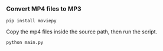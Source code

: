 ### Convert MP4 files to MP3

```
pip install moviepy
```

Copy the mp4 files inside the source path, then run the script.

```
python main.py
```